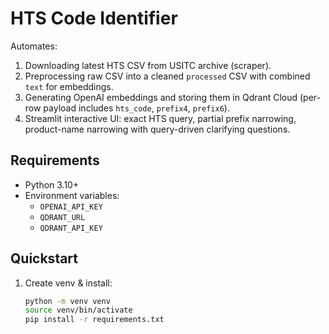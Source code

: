# HTS Code Identifier

Automates:

1. Downloading latest HTS CSV from USITC archive (scraper).
2. Preprocessing raw CSV into a cleaned `processed` CSV with combined `text` for embeddings.
3. Generating OpenAI embeddings and storing them in Qdrant Cloud (per-row payload includes `hts_code`, `prefix4`, `prefix6`).
4. Streamlit interactive UI: exact HTS query, partial prefix narrowing, product-name narrowing with query-driven clarifying questions.

## Requirements

- Python 3.10+
- Environment variables:
  - `OPENAI_API_KEY`
  - `QDRANT_URL`
  - `QDRANT_API_KEY`

## Quickstart

1. Create venv & install:

   ```bash
   python -m venv venv
   source venv/bin/activate
   pip install -r requirements.txt
